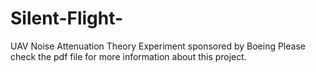 # Silent-Flight-
UAV Noise Attenuation Theory Experiment sponsored by Boeing
Please check the pdf file for more information about this project. 
